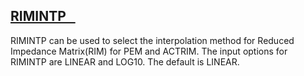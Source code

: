 ## [RIMINTP   ](https://nexus.hexagon.com/documentationcenter/bundle/MSC_Nastran_2022.4/page/Nastran_Combined_Book/qrg/parameters/TOC.RIMINTP.xhtml)

RIMINTP can be used to select the interpolation method for Reduced Impedance Matrix(RIM) for PEM and ACTRIM. The input options for RIMINTP are LINEAR and LOG10. The default is LINEAR.

